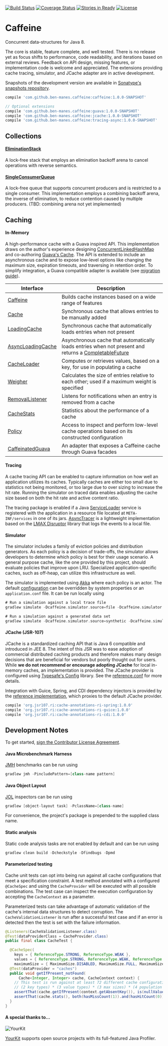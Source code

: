 [![Build Status](https://travis-ci.org/ben-manes/caffeine.svg)](https://travis-ci.org/ben-manes/caffeine)
[![Coverage Status](https://img.shields.io/coveralls/ben-manes/caffeine.svg)](https://coveralls.io/r/ben-manes/caffeine?branch=master)
[![Stories in Ready](https://badge.waffle.io/ben-manes/caffeine.png?label=ready&title=Ready)](https://waffle.io/ben-manes/caffeine)
[![License](http://img.shields.io/:license-apache-blue.svg)](http://www.apache.org/licenses/LICENSE-2.0.html)

# Caffeine

Concurrent data-structures for Java 8.

The core is stable, feature complete, and well tested. There is no release yet as focus shifts to 
performance, code readability, and iterations based on external reviews. Feedback on API design,
missing features, or implementation code is welcome and appreciated. The extensions providing cache
tracing, simulator, and JCache adapter are in active development.

Snapshots of the development version are available in 
[Sonatype's snapshots repository](https://oss.sonatype.org/content/repositories/snapshots/).

```gradle
compile 'com.github.ben-manes.caffeine:caffeine:1.0.0-SNAPSHOT'

// Optional extensions
compile 'com.github.ben-manes.caffeine:guava:1.0.0-SNAPSHOT'
compile 'com.github.ben-manes.caffeine:jcache:1.0.0-SNAPSHOT'
compile 'com.github.ben-manes.caffeine:tracing-async:1.0.0-SNAPSHOT'
```

## Collections

#### [EliminationStack](caffeine/src/main/java/com/github/benmanes/caffeine/EliminationStack.java)
A lock-free stack that employs an elimination backoff arena to cancel operations with reverse
semantics.

#### [SingleConsumerQueue](caffeine/src/main/java/com/github/benmanes/caffeine/SingleConsumerQueue.java)
A lock-free queue that supports concurrent producers and is restricted to a single consumer. This
implementation employs a combining backoff arena, the inverse of elimination, to reduce contention
caused by multiple producers. (TBD: combining arena not yet implemented)

## Caching

#### In-Memory
A high-performance cache with a Guava inspired API. This implementation draws on the author's 
experience designing [ConcurrentLinkedHashMap](https://code.google.com/p/concurrentlinkedhashmap/)
and co-authoring [Guava's Cache](https://code.google.com/p/guava-libraries/wiki/CachesExplained).
The API is extended to include an asynchronous cache and to expose low-level options like changing
the maximum size, expiration timeouts, and traversing in retention order. To simplify integration,
a Guava compatible adapter is available (see [migration guide](https://github.com/ben-manes/caffeine/wiki/Guava)).

| Interface | Description |
| --------- | ----------- |
| [Caffeine](caffeine/src/main/java/com/github/benmanes/caffeine/cache/Caffeine.java) | Builds cache instances based on a wide range of features |
| [Cache](caffeine/src/main/java/com/github/benmanes/caffeine/cache/Cache.java) | Synchronous cache that allows entries to be manually added |
| [LoadingCache](caffeine/src/main/java/com/github/benmanes/caffeine/cache/LoadingCache.java) | Synchronous cache that automatically loads entries when not present |
| [AsyncLoadingCache](caffeine/src/main/java/com/github/benmanes/caffeine/cache/AsyncLoadingCache.java) |Asynchronous cache that automatically loads entries when not present and returns a [CompletableFuture](https://docs.oracle.com/javase/8/docs/api/java/util/concurrent/CompletableFuture.html) |
| [CacheLoader](caffeine/src/main/java/com/github/benmanes/caffeine/cache/CacheLoader.java) | Computes or retrieves values, based on a key, for use in populating a cache |
| [Weigher](caffeine/src/main/java/com/github/benmanes/caffeine/cache/Weigher.java) | Calculates the size of entries relative to each other; used if a maximum weight is specified |
| [RemovalListener](caffeine/src/main/java/com/github/benmanes/caffeine/cache/RemovalListener.java) | Listens for notifications when an entry is removed from a cache |
| [CacheStats](caffeine/src/main/java/com/github/benmanes/caffeine/cache/stats/CacheStats.java) | Statistics about the performance of a cache |
| [Policy](caffeine/src/main/java/com/github/benmanes/caffeine/cache/Policy.java) | Access to inspect and perform low-level cache operations based on its constructed configuration |
| [CaffeinatedGuava](guava/src/main/java/com/github/benmanes/caffeine/guava/CaffeinatedGuava.java) | An adapter that exposes a Caffeine cache through Guava facades |

#### Tracing
A cache tracing API can be enabled to capture information on how well an application
utilizes its caches. Typically caches are either too small due to statistics not being monitored, or
too large due to over sizing to increase the hit rate. Running the simulator on traced data enables
adjusting the cache size based on both the hit rate and active content ratio.

The tracing package is enabled if a Java [ServiceLoader](http://docs.oracle.com/javase/8/docs/api/java/util/ServiceLoader.html)
service is registered with the application in a resource file located at `META-INF/services` in one
of its jars. [AsyncTracer](tracing/async/src/main/java/com/github/benmanes/caffeine/cache/tracing/async/AsyncTracer.java)
is a lightweight implementation based on the [LMAX Disruptor](https://lmax-exchange.github.io/disruptor/)
library that logs the events to a local file.

#### Simulator
The simulator includes a family of eviction policies and distribution generators. As each policy is
a decision of trade-offs, the simulator allows developers to determine which policy is best for
their usage scenario. A general purpose cache, like the one provided by this project, should
evaluate policies that improve upon LRU. Specialized application-specific caches, such as off-heap,
can utilize this infrastructure as well.

The simulator is implemented using [Akka](http://akka.io/) where each policy is an actor. The
default [configuration](simulator/src/main/resources/reference.conf) can be overridden by system
properties or an `application.conf` file. It can be run locally using

```gradle
# Run a simulation against a local trace file
gradlew simulate -Dcaffeine.simulator.source=file -Dcaffeine.simulator.file.path=trace.log

# Run a simulation against a generated data set
gradlew simulate -Dcaffeine.simulator.source=synthetic -Dcaffeine.simulator.synthetic.size=1000
```

#### JCache (JSR-107)
JCache is a standardized caching API that is Java 6 compatible and introduced in JEE 8. The intent
of this JSR was to ease adoption of commercial distributed caching products and therefore makes many
design decisions that are beneficial for vendors but poorly thought out for users. While **we do
not recommend or encourage adopting JCache** for local in-memory caches, an implementation is
provided. The JCache provider is configured using [Typesafe's Config](https://github.com/typesafehub/config)
library. See the [reference.conf](jcache/src/main/resources/reference.conf) for more details.

Integration with Guice, Spring, and CDI dependency injectors is provided by the 
[reference implementation](https://github.com/jsr107/RI), which proxies to the default JCache
provider.

```gradle
compile 'org.jsr107.ri:cache-annotations-ri-spring:1.0.0'
compile 'org.jsr107.ri:cache-annotations-ri-guice:1.0.0'
compile 'org.jsr107.ri:cache-annotations-ri-cdi:1.0.0'
```

## Development Notes
To get started, [sign the Contributor License Agreement](https://www.clahub.com/agreements/ben-manes/caffeine).

#### Java Microbenchmark Harness
[JMH](https://github.com/melix/jmh-gradle-plugin) benchmarks can be run using

```gradle
gradlew jmh -PincludePattern=[class-name pattern]
```

#### Java Object Layout
[JOL](http://openjdk.java.net/projects/code-tools/jol) inspectors can be run using

```gradle
gradlew [object-layout task] -PclassName=[class-name]
```

For convenience, the project's package is prepended to the supplied class name.

#### Static analysis
Static code analysis tasks are not enabled by default and can be run using

```gradle
gradlew clean build -Dcheckstyle -Dfindbugs -Dpmd
```

#### Parameterized testing
Cache unit tests can opt into being run against all cache configurations that meet a specification
constraint. A test method annotated with a configured `@CacheSpec` and using the `CacheProvider`
will be executed with all possible combinations. The test case can inspect the execution
configuration by accepting the `CacheContext` as a parameter.

Parameterized tests can take advantage of automatic validation of the cache's internal data
structures to detect corruption. The `CacheValidationListener` is run after a successful test case
and if an error is detected then the test is set with the failure information.

```java
@Listeners(CacheValidationListener.class)
@Test(dataProviderClass = CacheProvider.class)
public final class CacheTest {

  @CacheSpec(
    keys = { ReferenceType.STRONG, ReferenceType.WEAK },
    values = { ReferenceType.STRONG, ReferenceType.WEAK, ReferenceType.SOFT },
    maximumSize = { MaximumSize.DISABLED, MaximumSize.FULL, MaximumSize.UNREACHABLE })
  @Test(dataProvider = "caches")
  public void getIfPresent_notFound(
      Cache<Integer, Integer> cache, CacheContext context) {
    // This test is run against at least 72 different cache configurations
    // (2 key types) * (3 value types) * (3 max sizes) * (4 population modes)
    assertThat(cache.getIfPresent(context.getAbsentKey()), is(nullValue());
    assertThat(cache.stats(), both(hasMissCount(1)).and(hasHitCount(0)));
  }
}
```

#### A special thanks to...
![YourKit](http://www.yourkit.com/images/yklogo.png)

[YourKit](http://www.yourkit.com) supports open source projects with its full-featured Java 
Profiler.
